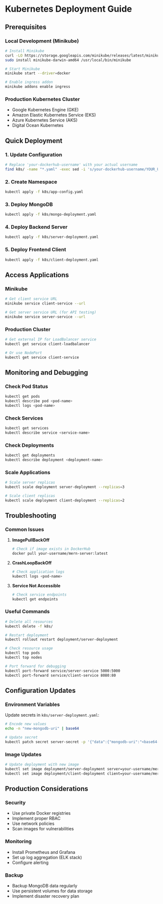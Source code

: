 # Kubernetes Deployment Guide

## Prerequisites

### Local Development (Minikube)
```bash
# Install Minikube
curl -LO https://storage.googleapis.com/minikube/releases/latest/minikube-darwin-amd64
sudo install minikube-darwin-amd64 /usr/local/bin/minikube

# Start Minikube
minikube start --driver=docker

# Enable ingress addon
minikube addons enable ingress
```

### Production Kubernetes Cluster
- Google Kubernetes Engine (GKE)
- Amazon Elastic Kubernetes Service (EKS)
- Azure Kubernetes Service (AKS)
- Digital Ocean Kubernetes

## Quick Deployment

### 1. Update Configuration
```bash
# Replace 'your-dockerhub-username' with your actual username
find k8s/ -name "*.yaml" -exec sed -i 's/your-dockerhub-username/YOUR_USERNAME/g' {} \;
```

### 2. Create Namespace
```bash
kubectl apply -f k8s/app-config.yaml
```

### 3. Deploy MongoDB
```bash
kubectl apply -f k8s/mongo-deployment.yaml
```

### 4. Deploy Backend Server
```bash
kubectl apply -f k8s/server-deployment.yaml
```

### 5. Deploy Frontend Client
```bash
kubectl apply -f k8s/client-deployment.yaml
```

## Access Applications

### Minikube
```bash
# Get client service URL
minikube service client-service --url

# Get server service URL (for API testing)
minikube service server-service --url
```

### Production Cluster
```bash
# Get external IP for LoadBalancer service
kubectl get service client-loadbalancer

# Or use NodePort
kubectl get service client-service
```

## Monitoring and Debugging

### Check Pod Status
```bash
kubectl get pods
kubectl describe pod <pod-name>
kubectl logs <pod-name>
```

### Check Services
```bash
kubectl get services
kubectl describe service <service-name>
```

### Check Deployments
```bash
kubectl get deployments
kubectl describe deployment <deployment-name>
```

### Scale Applications
```bash
# Scale server replicas
kubectl scale deployment server-deployment --replicas=3

# Scale client replicas
kubectl scale deployment client-deployment --replicas=2
```

## Troubleshooting

### Common Issues

1. **ImagePullBackOff**
   ```bash
   # Check if image exists in DockerHub
   docker pull your-username/mern-server:latest
   ```

2. **CrashLoopBackOff**
   ```bash
   # Check application logs
   kubectl logs <pod-name>
   ```

3. **Service Not Accessible**
   ```bash
   # Check service endpoints
   kubectl get endpoints
   ```

### Useful Commands
```bash
# Delete all resources
kubectl delete -f k8s/

# Restart deployment
kubectl rollout restart deployment/server-deployment

# Check resource usage
kubectl top pods
kubectl top nodes

# Port forward for debugging
kubectl port-forward service/server-service 5000:5000
kubectl port-forward service/client-service 8080:80
```

## Configuration Updates

### Environment Variables
Update secrets in `k8s/server-deployment.yaml`:
```bash
# Encode new values
echo -n "new-mongodb-uri" | base64

# Update secret
kubectl patch secret server-secret -p '{"data":{"mongodb-uri":"<base64-encoded-value>"}}'
```

### Image Updates
```bash
# Update deployment with new image
kubectl set image deployment/server-deployment server=your-username/mern-server:v2.0.0
kubectl set image deployment/client-deployment client=your-username/mern-client:v2.0.0
```

## Production Considerations

### Security
- Use private Docker registries
- Implement proper RBAC
- Use network policies
- Scan images for vulnerabilities

### Monitoring
- Install Prometheus and Grafana
- Set up log aggregation (ELK stack)
- Configure alerting

### Backup
- Backup MongoDB data regularly
- Use persistent volumes for data storage
- Implement disaster recovery plan